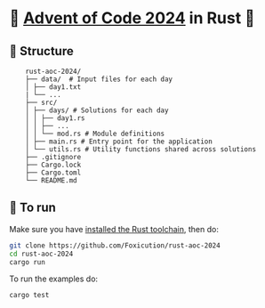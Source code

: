# 🎄 [Advent of Code 2024](https://adventofcode.com/2024) in Rust 🦀

## 📁 Structure

```
    rust-aoc-2024/
    ├── data/  # Input files for each day
    │ ├── day1.txt
    | └── ...
    ├── src/
    │ ├── days/ # Solutions for each day
    │ │ ├── day1.rs
    │ │ ├── ...
    │ │ └── mod.rs # Module definitions
    │ ├── main.rs # Entry point for the application
    │ └── utils.rs # Utility functions shared across solutions
    ├── .gitignore
    ├── Cargo.lock
    ├── Cargo.toml
    └── README.md
```

## 🚀 To run

Make sure you have [installed the Rust toolchain](https://www.rust-lang.org/tools/install), then do:
```bash
git clone https://github.com/Foxicution/rust-aoc-2024
cd rust-aoc-2024
cargo run
```

To run the examples do:
```bash
cargo test
```